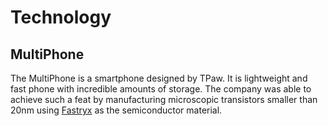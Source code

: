 # Technology

## MultiPhone

The MultiPhone is a smartphone designed by TPaw. It is lightweight and fast phone with incredible amounts of storage. The company was able to achieve such a feat by manufacturing microscopic transistors smaller than 20nm using [Fastryx](../world/materials.md#fastryx) as the semiconductor material.
